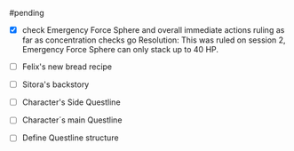 #pending 

- [x]  check Emergency Force Sphere and overall immediate actions ruling as far as concentration checks go 
      Resolution: This was ruled on session 2, Emergency Force Sphere can only stack up to 40 HP.

- [ ]  Felix's new bread recipe
- [ ]  Sitora's backstory
- [ ]  Character's Side Questline
- [ ]  Character´s main Questline
- [ ]  Define Questline structure